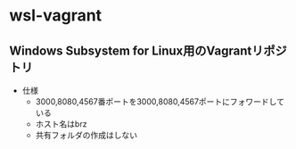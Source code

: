 # wsl-vagrant

## Windows Subsystem for Linux用のVagrantリポジトリ
- 仕様
  - 3000,8080,4567番ポートを3000,8080,4567ポートにフォワードしている
  - ホスト名はbrz
  - 共有フォルダの作成はしない
